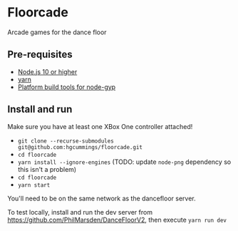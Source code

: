 # Floorcade

Arcade games for the dance floor

## Pre-requisites

* [Node.js 10 or higher](https://nodejs.org/)
* [yarn](https://yarnpkg.com/)
* [Platform build tools for node-gyp](https://github.com/nodejs/node-gyp#installation)

## Install and run

Make sure you have at least one XBox One controller attached!

* `git clone --recurse-submodules git@github.com:hgcummings/floorcade.git`
* `cd floorcade`
* `yarn install --ignore-engines` (TODO: update `node-png` dependency so this isn't a problem)
* `cd floorcade`
* `yarn start`

You'll need to be on the same network as the dancefloor server.

To test locally, install and run the dev server from https://github.com/PhilMarsden/DanceFloorV2, then execute `yarn run dev`
